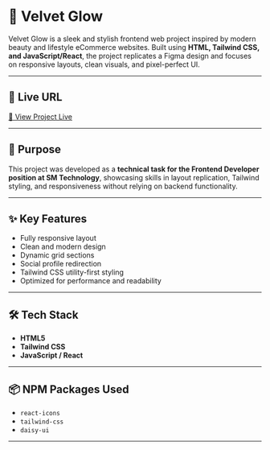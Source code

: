 # 🌟 Velvet Glow

Velvet Glow is a sleek and stylish frontend web project inspired by modern beauty and lifestyle eCommerce websites. Built using **HTML, Tailwind CSS, and JavaScript/React**, the project replicates a Figma design and focuses on responsive layouts, clean visuals, and pixel-perfect UI.

---

## 🚀 Live URL

[🔗 View Project Live](https://velvet-glow.netlify.app/)

---

## 🎯 Purpose

This project was developed as a **technical task for the Frontend Developer position at SM Technology**, showcasing skills in layout replication, Tailwind styling, and responsiveness without relying on backend functionality.

---

## ✨ Key Features

- Fully responsive layout
- Clean and modern design
- Dynamic grid sections
- Social profile redirection
- Tailwind CSS utility-first styling
- Optimized for performance and readability

---

## 🛠️ Tech Stack

- **HTML5**
- **Tailwind CSS**
- **JavaScript / React**

---

## 📦 NPM Packages Used

- `react-icons`
- `tailwind-css`
- `daisy-ui`

---
